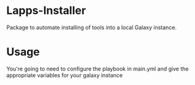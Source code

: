 # Lapps-Installer

Package to automate installing of tools into a local Galaxy instance.

# Usage

You're going to need to configure the playbook in main.yml and give the appropriate variables for your galaxy instance